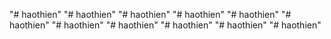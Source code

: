"# haothien" 
"# haothien" 
"# haothien" 
"# haothien" 
"# haothien" 
"# haothien" 
"# haothien" 
"# haothien" 
"# haothien" 
"# haothien" 
"# haothien" 
